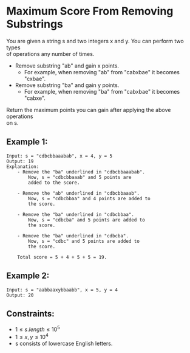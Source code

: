 # Maximum Score From Removing Substrings

You are given a string s and two integers x and y. You can perform two types  
of operations any number of times.

* Remove substring "ab" and gain x points.
    * For example, when removing "ab" from "cabxbae" it becomes "cxbae".
* Remove substring "ba" and gain y points.
    * For example, when removing "ba" from "cabxbae" it becomes "cabxe".

Return the maximum points you can gain after applying the above operations  
on s.

 

## Example 1:

    Input: s = "cdbcbbaaabab", x = 4, y = 5
    Output: 19
    Explanation:
        - Remove the "ba" underlined in "cdbcbbaaabab". 
            Now, s = "cdbcbbaaab" and 5 points are 
            added to the score.

        - Remove the "ab" underlined in "cdbcbbaaab". 
            Now, s = "cdbcbbaa" and 4 points are added to
            the score.

        - Remove the "ba" underlined in "cdbcbbaa". 
            Now, s = "cdbcba" and 5 points are added to 
            the score.
            
        - Remove the "ba" underlined in "cdbcba". 
            Now, s = "cdbc" and 5 points are added to 
            the score.

        Total score = 5 + 4 + 5 + 5 = 19.

## Example 2:

    Input: s = "aabbaaxybbaabb", x = 5, y = 4
    Output: 20
    
    
    
## Constraints:

* $1 \le s.length \le 10^5$
* $1 \le x, y \le 10^4$
* s consists of lowercase English letters.


